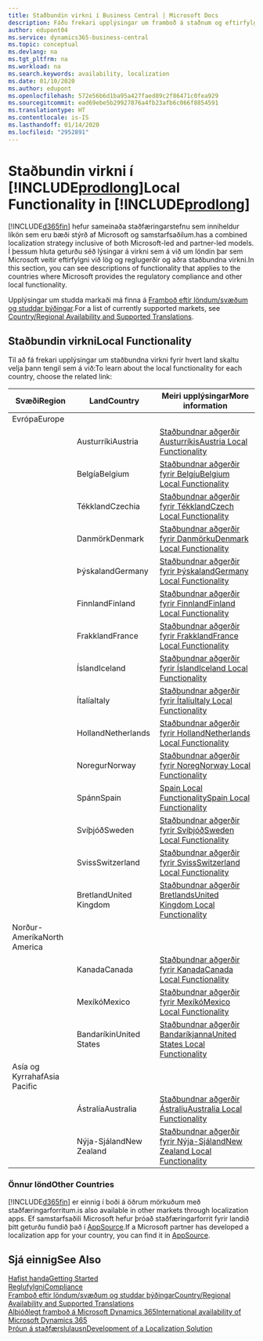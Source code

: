 ```yaml
---
title: Staðbundin virkni í Business Central | Microsoft Docs
description: Fáðu frekari upplýsingar um framboð á staðnum og eftirfylgni við Dynamics 365 Business Central.
author: edupont04
ms.service: dynamics365-business-central
ms.topic: conceptual
ms.devlang: na
ms.tgt_pltfrm: na
ms.workload: na
ms.search.keywords: availability, localization
ms.date: 01/10/2020
ms.author: edupont
ms.openlocfilehash: 572e56b6d1ba95a427faed89c2f86471c0fea929
ms.sourcegitcommit: ead69ebe5b29927876a4fb23afb6c066f8854591
ms.translationtype: HT
ms.contentlocale: is-IS
ms.lasthandoff: 01/14/2020
ms.locfileid: "2952891"
---
```

# <a name="local-functionality-in-includeprodlongincludesprodlongmd"></a><span data-ttu-id="e9838-103">Staðbundin virkni í [!INCLUDE[prodlong](includes/prodlong.md)]</span><span class="sxs-lookup"><span data-stu-id="e9838-103">Local Functionality in [!INCLUDE[prodlong](includes/prodlong.md)]</span></span>

[!INCLUDE[d365fin](includes/d365fin_md.md)] <span data-ttu-id="e9838-104">hefur sameinaða staðfæringarstefnu sem inniheldur líkön sem eru bæði stýrð af Microsoft og samstarfsaðilum.</span><span class="sxs-lookup"><span data-stu-id="e9838-104">has a combined localization strategy inclusive of both Microsoft-led and partner-led models.</span></span> <span data-ttu-id="e9838-105">Í þessum hluta geturðu séð lýsingar á virkni sem á við um löndin þar sem Microsoft veitir eftirfylgni við lög og reglugerðir og aðra staðbundna virkni.</span><span class="sxs-lookup"><span data-stu-id="e9838-105">In this section, you can see descriptions of functionality that applies to the countries where Microsoft provides the regulatory compliance and other local functionality.</span></span>  

<span data-ttu-id="e9838-106">Upplýsingar um studda markaði má finna á [Framboð eftir löndum/svæðum og studdar þýðingar](/dynamics365/business-central/dev-itpro/compliance/apptest-countries-and-translations?toc=/dynamics365/business-central/toc.json).</span><span class="sxs-lookup"><span data-stu-id="e9838-106">For a list of currently supported markets, see [Country/Regional Availability and Supported Translations](/dynamics365/business-central/dev-itpro/compliance/apptest-countries-and-translations?toc=/dynamics365/business-central/toc.json).</span></span>  

## <a name="local-functionality"></a><span data-ttu-id="e9838-107">Staðbundin virkni</span><span class="sxs-lookup"><span data-stu-id="e9838-107">Local Functionality</span></span>

<span data-ttu-id="e9838-108">Til að fá frekari upplýsingar um staðbundna virkni fyrir hvert land skaltu velja þann tengil sem á við:</span><span class="sxs-lookup"><span data-stu-id="e9838-108">To learn about the local functionality for each country, choose the related link:</span></span>

| <span data-ttu-id="e9838-109">Svæði</span><span class="sxs-lookup"><span data-stu-id="e9838-109">Region</span></span> | <span data-ttu-id="e9838-110">Land</span><span class="sxs-lookup"><span data-stu-id="e9838-110">Country</span></span> | <span data-ttu-id="e9838-111">Meiri upplýsingar</span><span class="sxs-lookup"><span data-stu-id="e9838-111">More information</span></span> |
| --- | --- |--- |
| <span data-ttu-id="e9838-112">Evrópa</span><span class="sxs-lookup"><span data-stu-id="e9838-112">Europe</span></span> |  | |
|        | <span data-ttu-id="e9838-113">Austurríki</span><span class="sxs-lookup"><span data-stu-id="e9838-113">Austria</span></span> | [<span data-ttu-id="e9838-114">Staðbundnar aðgerðir Austurríkis</span><span class="sxs-lookup"><span data-stu-id="e9838-114">Austria Local Functionality</span></span>](localfunctionality/austria/austria-local-functionality.md) |
|        | <span data-ttu-id="e9838-115">Belgía</span><span class="sxs-lookup"><span data-stu-id="e9838-115">Belgium</span></span> | [<span data-ttu-id="e9838-116">Staðbundnar aðgerðir fyrir Belgíu</span><span class="sxs-lookup"><span data-stu-id="e9838-116">Belgium Local Functionality</span></span>](localfunctionality/belgium/belgium-local-functionality.md) |
|        | <span data-ttu-id="e9838-117">Tékkland</span><span class="sxs-lookup"><span data-stu-id="e9838-117">Czechia</span></span> | [<span data-ttu-id="e9838-118">Staðbundnar aðgerðir fyrir Tékkland</span><span class="sxs-lookup"><span data-stu-id="e9838-118">Czech Local Functionality</span></span>](localfunctionality/czech/czech-local-functionality.md) |
|        | <span data-ttu-id="e9838-119">Danmörk</span><span class="sxs-lookup"><span data-stu-id="e9838-119">Denmark</span></span> | [<span data-ttu-id="e9838-120">Staðbundnar aðgerðir fyrir Danmörku</span><span class="sxs-lookup"><span data-stu-id="e9838-120">Denmark Local Functionality</span></span>](localfunctionality/denmark/denmark-local-functionality.md) |
|        | <span data-ttu-id="e9838-121">Þýskaland</span><span class="sxs-lookup"><span data-stu-id="e9838-121">Germany</span></span> | [<span data-ttu-id="e9838-122">Staðbundnar aðgerðir fyrir Þýskaland</span><span class="sxs-lookup"><span data-stu-id="e9838-122">Germany Local Functionality</span></span>](localfunctionality/germany/germany-local-functionality.md) |
|        | <span data-ttu-id="e9838-123">Finnland</span><span class="sxs-lookup"><span data-stu-id="e9838-123">Finland</span></span> | [<span data-ttu-id="e9838-124">Staðbundnar aðgerðir fyrir Finnland</span><span class="sxs-lookup"><span data-stu-id="e9838-124">Finland Local Functionality</span></span>](localfunctionality/finland/finland-local-functionality.md) |
|        | <span data-ttu-id="e9838-125">Frakkland</span><span class="sxs-lookup"><span data-stu-id="e9838-125">France</span></span> | [<span data-ttu-id="e9838-126">Staðbundnar aðgerðir fyrir Frakkland</span><span class="sxs-lookup"><span data-stu-id="e9838-126">France Local Functionality</span></span>](localfunctionality/france/france-local-functionality.md) |
|        | <span data-ttu-id="e9838-127">Ísland</span><span class="sxs-lookup"><span data-stu-id="e9838-127">Iceland</span></span> | [<span data-ttu-id="e9838-128">Staðbundnar aðgerðir fyrir Ísland</span><span class="sxs-lookup"><span data-stu-id="e9838-128">Iceland Local Functionality</span></span>](localfunctionality/iceland/iceland-local-functionality.md) |
|        | <span data-ttu-id="e9838-129">Ítalía</span><span class="sxs-lookup"><span data-stu-id="e9838-129">Italy</span></span> | [<span data-ttu-id="e9838-130">Staðbundnar aðgerðir fyrir Ítalíu</span><span class="sxs-lookup"><span data-stu-id="e9838-130">Italy Local Functionality</span></span>](localfunctionality/italy/italy-local-functionality.md) |
|        | <span data-ttu-id="e9838-131">Holland</span><span class="sxs-lookup"><span data-stu-id="e9838-131">Netherlands</span></span> | [<span data-ttu-id="e9838-132">Staðbundnar aðgerðir fyrir Holland</span><span class="sxs-lookup"><span data-stu-id="e9838-132">Netherlands Local Functionality</span></span>](localfunctionality/netherlands/netherlands-local-functionality.md) |
|        | <span data-ttu-id="e9838-133">Noregur</span><span class="sxs-lookup"><span data-stu-id="e9838-133">Norway</span></span> | [<span data-ttu-id="e9838-134">Staðbundnar aðgerðir fyrir Noreg</span><span class="sxs-lookup"><span data-stu-id="e9838-134">Norway Local Functionality</span></span>](localfunctionality/norway/norway-local-functionality.md) |
|        | <span data-ttu-id="e9838-135">Spánn</span><span class="sxs-lookup"><span data-stu-id="e9838-135">Spain</span></span> | [<span data-ttu-id="e9838-136">Spain Local Functionality</span><span class="sxs-lookup"><span data-stu-id="e9838-136">Spain Local Functionality</span></span>](localfunctionality/spain/spain-local-functionality.md) |
|        | <span data-ttu-id="e9838-137">Svíþjóð</span><span class="sxs-lookup"><span data-stu-id="e9838-137">Sweden</span></span> | [<span data-ttu-id="e9838-138">Staðbundnar aðgerðir fyrir Svíþjóð</span><span class="sxs-lookup"><span data-stu-id="e9838-138">Sweden Local Functionality</span></span>](localfunctionality/sweden/sweden-local-functionality.md) |
|        | <span data-ttu-id="e9838-139">Sviss</span><span class="sxs-lookup"><span data-stu-id="e9838-139">Switzerland</span></span> | [<span data-ttu-id="e9838-140">Staðbundnar aðgerðir fyrir Sviss</span><span class="sxs-lookup"><span data-stu-id="e9838-140">Switzerland Local Functionality</span></span>](localfunctionality/switzerland/switzerland-local-functionality.md) |
|        | <span data-ttu-id="e9838-141">Bretland</span><span class="sxs-lookup"><span data-stu-id="e9838-141">United Kingdom</span></span> | [<span data-ttu-id="e9838-142">Staðbundnar aðgerðir Bretlands</span><span class="sxs-lookup"><span data-stu-id="e9838-142">United Kingdom Local Functionality</span></span>](localfunctionality/unitedkingdom/united-kingdom-local-functionality.md) |
| <span data-ttu-id="e9838-143">Norður-Ameríka</span><span class="sxs-lookup"><span data-stu-id="e9838-143">North America</span></span> |       |  |
|        | <span data-ttu-id="e9838-144">Kanada</span><span class="sxs-lookup"><span data-stu-id="e9838-144">Canada</span></span>|[<span data-ttu-id="e9838-145">Staðbundnar aðgerðir fyrir Kanada</span><span class="sxs-lookup"><span data-stu-id="e9838-145">Canada Local Functionality</span></span>](localfunctionality/canada/canada-local-functionality.md) |
|        | <span data-ttu-id="e9838-146">Mexíkó</span><span class="sxs-lookup"><span data-stu-id="e9838-146">Mexico</span></span> | [<span data-ttu-id="e9838-147">Staðbundnar aðgerðir fyrir Mexíkó</span><span class="sxs-lookup"><span data-stu-id="e9838-147">Mexico Local Functionality</span></span>](localfunctionality/mexico/mexico-local-functionality.md) |
|        | <span data-ttu-id="e9838-148">Bandaríkin</span><span class="sxs-lookup"><span data-stu-id="e9838-148">United States</span></span>|[<span data-ttu-id="e9838-149">Staðbundnar aðgerðir Bandaríkjanna</span><span class="sxs-lookup"><span data-stu-id="e9838-149">United States Local Functionality</span></span>](localfunctionality/unitedstates/united-states-local-functionality.md) |
| <span data-ttu-id="e9838-150">Asía og Kyrrahaf</span><span class="sxs-lookup"><span data-stu-id="e9838-150">Asia Pacific</span></span> |       |  |
|        | <span data-ttu-id="e9838-151">Ástralía</span><span class="sxs-lookup"><span data-stu-id="e9838-151">Australia</span></span> | [<span data-ttu-id="e9838-152">Staðbundnar aðgerðir Ástralíu</span><span class="sxs-lookup"><span data-stu-id="e9838-152">Australia Local Functionality</span></span>](localfunctionality/australia/australia-local-functionality.md) |
|        | <span data-ttu-id="e9838-153">Nýja-Sjáland</span><span class="sxs-lookup"><span data-stu-id="e9838-153">New Zealand</span></span> | [<span data-ttu-id="e9838-154">Staðbundnar aðgerðir fyrir Nýja-Sjáland</span><span class="sxs-lookup"><span data-stu-id="e9838-154">New Zealand Local Functionality</span></span>](localfunctionality/newzealand/new-zealand-local-functionality.md) |

### <a name="other-countries"></a><span data-ttu-id="e9838-155">Önnur lönd</span><span class="sxs-lookup"><span data-stu-id="e9838-155">Other Countries</span></span>
[!INCLUDE[d365fin](includes/d365fin_md.md)] <span data-ttu-id="e9838-156">er einnig í boði á öðrum mörkuðum með staðfæringarforritum.</span><span class="sxs-lookup"><span data-stu-id="e9838-156">is also available in other markets through localization apps.</span></span> <span data-ttu-id="e9838-157">Ef samstarfsaðili Microsoft hefur þróað staðfæringarforrit fyrir landið þitt geturðu fundið það í [AppSource](https://appsource.microsoft.com/product/dynamics-365-business-central/).</span><span class="sxs-lookup"><span data-stu-id="e9838-157">If a Microsoft partner has developed a localization app for your country, you can find it in [AppSource](https://appsource.microsoft.com/product/dynamics-365-business-central/).</span></span>

## <a name="see-also"></a><span data-ttu-id="e9838-158">Sjá einnig</span><span class="sxs-lookup"><span data-stu-id="e9838-158">See Also</span></span>
[<span data-ttu-id="e9838-159">Hafist handa</span><span class="sxs-lookup"><span data-stu-id="e9838-159">Getting Started</span></span>](product-get-started.md)  
[<span data-ttu-id="e9838-160">Reglufylgni</span><span class="sxs-lookup"><span data-stu-id="e9838-160">Compliance</span></span>](compliance/compliance-overview.md)  
[<span data-ttu-id="e9838-161">Framboð eftir löndum/svæðum og studdar þýðingar</span><span class="sxs-lookup"><span data-stu-id="e9838-161">Country/Regional Availability and Supported Translations</span></span>](/dynamics365/business-central/dev-itpro/compliance/apptest-countries-and-translations?toc=/dynamics365/business-central/toc.json)  
[<span data-ttu-id="e9838-162">Alþjóðlegt framboð á Microsoft Dynamics 365</span><span class="sxs-lookup"><span data-stu-id="e9838-162">International availability of Microsoft Dynamics 365</span></span>](/dynamics365/get-started/availability)  
[<span data-ttu-id="e9838-163">Þróun á staðfærslulausn</span><span class="sxs-lookup"><span data-stu-id="e9838-163">Development of a Localization Solution</span></span>](/dynamics365/business-central/dev-itpro/developer/readiness/readiness-develop-localization)  
